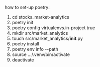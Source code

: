 how to set-up poetry:
1. cd stocks_market-analytics
2. poetry init
3. poetry config virtualenvs.in-project true
4. mkdir src/market_analytics
5. touch src/market_analytics/__init__.py
6. poetry install
7. poetry env info --path
8. source .../.venv/bin/activate
9. deactivate
